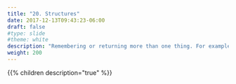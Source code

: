 ```yaml
---
title: "20. Structures"
date: 2017-12-13T09:43:23-06:00
draft: false
#type: slide
#theme: white
description: "Remembering or returning more than one thing. For example, coordinates."
weight: 200
---
```


{{% children description="true" %}}
